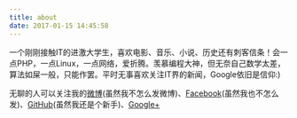 ```yaml
---
title: about
date: 2017-01-15 14:45:58
---
```

一个刚刚接触IT的进激大学生，喜欢电影、音乐、小说、历史还有刺客信条！会一点PHP，一点Linux，一点网络，爱折腾。羡慕编程大神，但无奈自己数学太差，算法如屎一般，只能作罢。平时无事喜欢关注IT界的新闻，Google依旧是信仰:)

无聊的人可以关注我的[微博](http://weibo.com/1612736643/profile?rightmod=1&wvr=6&mod=personinfo&is_all=1)(虽然我不怎么发微博)、[Facebook](https://www.facebook.com/profile.php?id=100011441371544)(虽然我也不怎么发)、[GitHub](https://github.com/SkyHive)(虽然我还是个新手)、[Google+](https://plus.google.com/105057803926879243801)
